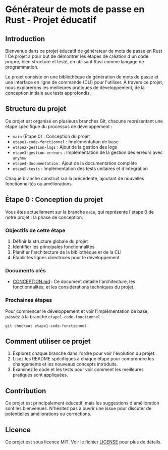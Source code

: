 # Générateur de mots de passe en Rust - Projet éducatif

## Introduction

Bienvenue dans ce projet éducatif de générateur de mots de passe en Rust ! Ce projet a pour but de démontrer les étapes de création d'un code propre, bien structuré et testé, en utilisant Rust comme langage de programmation.

Le projet consiste en une bibliothèque de génération de mots de passe et une interface en ligne de commande (CLI) pour l'utiliser. À travers ce projet, nous explorerons les meilleures pratiques de développement, de la conception initiale aux tests approfondis.

## Structure du projet

Ce projet est organisé en plusieurs branches Git, chacune représentant une étape spécifique du processus de développement :

- `main` (Étape 0) : Conception du projet
- `etape1-code-fonctionnel` : Implémentation de base
- `etape2-gestion-logs` : Ajout de la gestion des logs
- `etape3-gestion-erreurs` : Implémentation de la gestion des erreurs avec `anyhow`
- `etape4-documentation` : Ajout de la documentation complète
- `etape5-tests` : Implémentation des tests unitaires et d'intégration

Chaque branche construit sur la précédente, ajoutant de nouvelles fonctionnalités ou améliorations.

## Étape 0 : Conception du projet

Vous êtes actuellement sur la branche `main`, qui représente l'étape 0 de notre projet : la phase de conception.

### Objectifs de cette étape

1. Définir la structure globale du projet
2. Identifier les principales fonctionnalités
3. Planifier l'architecture de la bibliothèque et de la CLI
4. Établir les lignes directrices pour le développement

### Documents clés

- [CONCEPTION.md](CONCEPTION.md) : Ce document détaille l'architecture, les fonctionnalités, et les considérations techniques du projet.

### Prochaines étapes

Pour commencer le développement et voir l'implémentation de base, passez à la branche `etape1-code-fonctionnel` :

```
git checkout etape1-code-fonctionnel
```

## Comment utiliser ce projet

1. Explorez chaque branche dans l'ordre pour voir l'évolution du projet.
2. Lisez les README spécifiques à chaque étape pour comprendre les changements et les nouveaux concepts introduits.
3. Examinez le code et les tests pour voir comment les meilleures pratiques sont appliquées.

## Contribution

Ce projet est principalement éducatif, mais les suggestions d'amélioration sont les bienvenues. N'hésitez pas à ouvrir une issue pour discuter de potentielles améliorations ou corrections.

## Licence

Ce projet est sous licence MIT. Voir le fichier [LICENSE](LICENSE) pour plus de détails.
